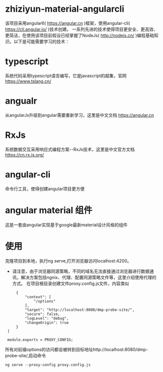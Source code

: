 # zhiziyun-material-angularcli

该项目采用angular6( https://angular.cn )框架，使用angular-cli( https://cli.angular.io/ )技术创建。
一系列先进的技术使得项目更安全、更高效、更简洁，在使用该项目前假设已经掌握了NodeJs( http://nodejs.cn/ )编程基础知识。以下是可能需要学习的技术：

# typescript
系统代码采用typescript语言编写，它是javascript的超集，官网 https://www.tslang.cn/

# angualr
从angularJs升级到angular需要重新学习，这里是中文文档 https://angular.cn

# RxJs
系统数据交互采用响应式编程方案--RxJs技术，这里是中文官方文档 https://cn.rx.js.org/

# angular-cli
命令行工具，使得创建angular项目更方便

# angular material 组件
这是一套由angular实现基于google最新material设计风格的组件

# 使用
克隆项目到本地，执行ng serve,打开浏览器访问localhost:4200。
* 请注意，由于浏览器同源策略，不同的域名无法直接通过浏览器进行数据通讯，解决方案包括ngnix、代理、配置同源策略文件等，这里介绍使用代理的方式。
在项目根目录创建文件proxy.config.js文件，内容类似

```const PROXY_CONFIG = [
     {
         "context": [
             "/options"
         ],
         "target": "http://localhost:8080/dmp-probe-site/",
         "secure": false,
         "logLevel": "debug",
         "changeOrigin": true
     }
 ]
 
 module.exports = PROXY_CONFIG;
 ```
 所有对前缀options的访问都会被转到目标地址http://localhost:8080/dmp-probe-site/,启动命令
 ```
 ng serve --proxy-config proxy.config.js
 ```


